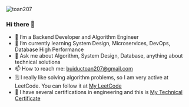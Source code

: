 <p align="left"> <img src="https://komarev.com/ghpvc/?username=toan207&label=Profile%20views&color=0e75b6&style=flat" alt="toan207" /> </p>

### Hi there 👋

- 🔭 I’m a Backend Developer and Algorithm Engineer
- 🌱 I’m currently learning System Design, Microservices, DevOps, Database High Performance
- 💬 Ask me about Algorithm, System Design, Database, anything about technical solutions
- 📫 How to reach me: buiductoan207@gmail.com
- 🗒 I really like solving algorithm problems, so I am very active at LeetCode. You can follow it at [My LeetCode](https://leetcode.com/u/toan207/)
- 🏅 I have several certifications in engineering and this is [My Technical Certificate](https://github.com/toan207/My-Certificate)
